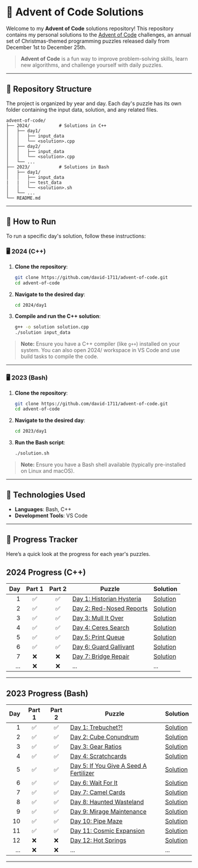 # 🎄 Advent of Code Solutions

Welcome to my **Advent of Code** solutions repository! This repository contains my personal solutions to the [Advent of Code](https://adventofcode.com/) challenges, an annual set of Christmas-themed programming puzzles released daily from December 1st to December 25th.

> **Advent of Code** is a fun way to improve problem-solving skills, learn new algorithms, and challenge yourself with daily puzzles.

---

## 📁 Repository Structure

The project is organized by year and day. Each day's puzzle has its own folder containing the input data, solution, and any related files. 

```
advent-of-code/
├── 2024/           # Solutions in C++
│   ├── day1/
│   │   ├── input_data
│   │   └── <solution>.cpp
│   ├── day2/
│   │   ├── input_data
│   │   └── <solution>.cpp
│   └── ...
├── 2023/           # Solutions in Bash
│   ├── day1/
│   │   ├── input_data
|   |   |── test_data
│   │   └── <solution>.sh
│   └── ...
└── README.md
```

---

## 🚀 How to Run

To run a specific day's solution, follow these instructions:

### 🖥️ **2024 (C++)**

1. **Clone the repository**:
   ```bash
   git clone https://github.com/david-1711/advent-of-code.git
   cd advent-of-code
   ```

2. **Navigate to the desired day**:
   ```bash
   cd 2024/day1
   ```

3. **Compile and run the C++ solution**:
   ```bash
   g++ -o solution solution.cpp
   ./solution input_data
   ```

> **Note:** Ensure you have a C++ compiler (like `g++`) installed on your system. You can also open 2024/ workspace in VS Code and use build tasks to compile the code.

---

### 🖥️ **2023 (Bash)**

1. **Clone the repository**:
   ```bash
   git clone https://github.com/david-1711/advent-of-code.git
   cd advent-of-code
   ```

2. **Navigate to the desired day**:
   ```bash
   cd 2023/day1
   ```

3. **Run the Bash script**:
   ```bash
   ./solution.sh
   ```

> **Note:** Ensure you have a Bash shell available (typically pre-installed on Linux and macOS).

---

## 🧰 Technologies Used

- **Languages**: Bash, C++
- **Development Tools**: VS Code

---

## 📅 Progress Tracker

Here’s a quick look at the progress for each year's puzzles.

## 2024 Progress (C++)
| Day  | Part 1  | Part 2  | Puzzle                                         | Solution                            |
|-----:|:-------:|:-------:|------------------------------------------------|-------------------------------------|
|  1   | ✅      | ✅      | [Day 1: Historian Hysteria](https://adventofcode.com/2024/day/1)  | [Solution](2024/day1/) |
|  2   | ✅      | ✅      | [Day 2: Red-Nosed Reports](https://adventofcode.com/2024/day/2)  | [Solution](2024/day2/) |
|  3   | ✅      | ✅      | [Day 3: Mull It Over](https://adventofcode.com/2024/day/3)  | [Solution](2024/day3/) |
|  4   | ✅      | ✅      | [Day 4: Ceres Search](https://adventofcode.com/2024/day/4)  | [Solution](2024/day4/) |
|  5   | ✅      | ✅      | [Day 5: Print Queue](https://adventofcode.com/2024/day/5)  | [Solution](2024/day5/) |
|  6   | ✅      | ✅      | [Day 6: Guard Gallivant](https://adventofcode.com/2024/day/6)  | [Solution](2024/day6/) |
|  7   | ❌      | ❌      | [Day 7: Bridge Repair](https://adventofcode.com/2024/day/7)  | [Solution](2024/day7/) |
| ...  | ❌     | ❌     | ...                        | ...                                            | ...         |

---

## 2023 Progress (Bash)
| Day  | Part 1  | Part 2  | Puzzle                                         | Solution                            |
|-----:|:-------:|:-------:|------------------------------------------------|-------------------------------------|
|  1   | ✅      | ✅      | [Day 1: Trebuchet?!](https://adventofcode.com/2023/day/1)  | [Solution](2023/day1/)  |
|  2   | ✅      | ✅      | [Day 2: Cube Conundrum](https://adventofcode.com/2023/day/2)  | [Solution](2023/day2/)  |
|  3   | ✅      | ✅      | [Day 3: Gear Ratios](https://adventofcode.com/2023/day/3)  | [Solution](2023/day3/)  |
|  4   | ✅      | ✅      | [Day 4: Scratchcards](https://adventofcode.com/2023/day/4)  | [Solution](2023/day4/)  |
|  5   | ✅      | ✅      | [Day 5: If You Give A Seed A Fertilizer](https://adventofcode.com/2023/day/5)  | [Solution](2023/day5/)  |
|  6   | ✅      | ✅      | [Day 6: Wait For It](https://adventofcode.com/2023/day/6)  | [Solution](2023/day6/)  |
|  7   | ✅      | ✅      | [Day 7: Camel Cards](https://adventofcode.com/2023/day/7)  | [Solution](2023/day7/)  |
|  8   | ✅      | ✅      | [Day 8: Haunted Wasteland](https://adventofcode.com/2023/day/8)  | [Solution](2023/day8/)  |
|  9   | ✅      | ✅      | [Day 9: Mirage Maintenance](https://adventofcode.com/2023/day/9)  | [Solution](2023/day9/)  |
| 10   | ✅      | ✅      | [Day 10: Pipe Maze](https://adventofcode.com/2023/day/10) | [Solution](2023/day10/)  |
| 11   | ✅      | ✅      | [Day 11: Cosmic Expansion](https://adventofcode.com/2023/day/11) | [Solution](2023/day11/)  |
| 12   | ❌      | ❌      | [Day 12: Hot Springs](https://adventofcode.com/2023/day/12) | [Solution](2023/day12/)  |
| ...  | ❌     | ❌     | ...                        | ...                                            | ...         |

---
